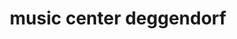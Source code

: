---
title: "music center deggendorf"
url: /deggendorf/music-center-deggendorf/
shop: Instrumente
---